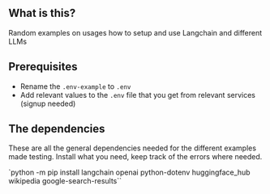 ## What is this?
Random examples on usages how to setup and use Langchain and different LLMs

## Prerequisites
- Rename the `.env-example` to `.env`
- Add relevant values to the `.env` file that you get from relevant services (signup needed)

## The dependencies
These are all the general dependencies needed for the different examples made testing.
Install what you need, keep track of the errors where needed.

`python -m pip install langchain openai python-dotenv huggingface_hub wikipedia google-search-results``